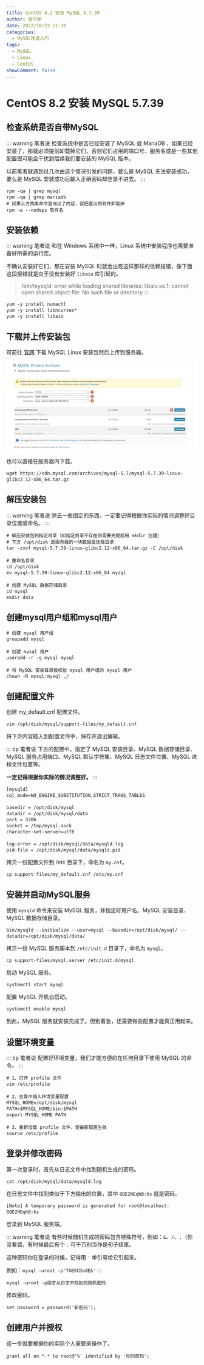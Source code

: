 ```yaml
---
title: CentOS 8.2 安装 MySQL 5.7.39
author: 查尔斯
date: 2022/10/22 21:30
categories:
  - MySQL快速入门
tags:
  - MySQL
  - Linux
  - CentOS
showComment: false
---
```


# CentOS 8.2 安装 MySQL 5.7.39

## 检查系统是否自带MySQL

::: warning 笔者说
检查系统中是否已经安装了 MySQL 或 MariaDB ，如果已经安装了，那就必须提前卸载掉它们，否则它们占用的端口号、服务名或是一些其他配置很可能会干扰到后续我们要安装的 MySQL 版本。

以前笔者就遇到过几次由这个情况引发的问题，要么是 MySQL 无法安装成功，要么是 MySQL 安装成功后输入正确密码却登录不进去。
:::

```shell
rpm -qa | grep mysql
rpm -qa | grep mariadb
# 如果上方两条命令查询出了内容，就把查出的软件卸载掉
rpm -e --nodeps 软件名
```

## 安装依赖

::: warning 笔者说
和在 Windows 系统中一样，Linux 系统中安装程序也需要准备好所需的运行库。

不确认安装好它们，那在安装 MySQL 时就会出现这样那样的依赖报错，像下面这段报错就是由于没有安装好 `libaio` 库引起的。

> /bin/mysqld: error while loading shared libraries: libaio.so.1: cannot open shared object file: No such file or directory
> :::

```shell
yum -y install numactl
yum -y install libncurses*
yum -y install libaio
```

## 下载并上传安装包

可前往 [官网](https://downloads.mysql.com/archives/community) 下载 MySQL Linux 安装包然后上传到服务器。

![202210222130166](../../../public/img/2022/10/22/202210222130166.png)

也可以直接在服务器内下载。

```shell
wget https://cdn.mysql.com/archives/mysql-5.7/mysql-5.7.39-linux-glibc2.12-x86_64.tar.gz
```

## 解压安装包

::: warning 笔者说
除去一些固定的东西，一定要记得根据你实际的情况调整好目录位置或命名。
:::

```shell
# 解压安装包到指定目录（如指定目录不存在则需要先提前用 mkdir 创建）
# 下方 /opt/disk 是服务器的一块数据盘挂载目录
tar -zxvf mysql-5.7.39-linux-glibc2.12-x86_64.tar.gz -C /opt/disk

# 重命名目录
cd /opt/disk
mv mysql-5.7.39-linux-glibc2.12-x86_64 mysql

# 创建 MySQL 数据存储目录
cd mysql
mkdir data
```

## 创建mysql用户组和mysql用户

```shell
# 创建 mysql 用户组
groupadd mysql

# 创建 mysql 用户
useradd -r -g mysql mysql

# 将 MySQL 安装目录授权给 mysql 用户组的 mysql 用户
chown -R mysql:mysql ./
```

## 创建配置文件

创建 my_default.cnf 配置文件。

```shell
vim /opt/disk/mysql/support-files/my_default.cnf
```

将下方内容插入到配置文件中，保存并退出编辑。

::: tip 笔者说
下方的配置中，指定了 MySQL 安装目录、MySQL 数据存储目录、MySQL 服务占用端口、MySQL 默认字符集、MySQL 日志文件位置、MySQL 进程文件位置等。

**一定记得根据你实际的情况调整好。**
:::

```shell
[mysqld]
sql_mode=NO_ENGINE_SUBSTITUTION,STRICT_TRANS_TABLES

basedir = /opt/disk/mysql
datadir = /opt/disk/mysql/data
port = 3306
socket = /tmp/mysql.sock
character-set-server=utf8

log-error = /opt/disk/mysql/data/mysqld.log
pid-file = /opt/disk/mysql/data/mysqld.pid
```

拷贝一份配置文件到 /etc 目录下，命名为 `my.cnf`。

```shell
cp support-files/my_default.cnf /etc/my.cnf
```

## 安装并启动MySQL服务

使用 `mysqld` 命令来安装 MySQL 服务，并指定好用户名、MySQL 安装目录、MySQL 数据存储目录。

```shell
bin/mysqld --initialize --user=mysql --basedir=/opt/disk/mysql/ --datadir=/opt/disk/mysql/data/
```

拷贝一份 MySQL 服务脚本到 `/etc/init.d` 目录下，命名为 `mysql`。

```shell
cp support-files/mysql.server /etc/init.d/mysql
```

启动 MySQL 服务。

```shell
systemctl start mysql
```

配置 MySQL 开机自启动。

```shell
systemctl enable mysql
```

到此，MySQL 服务就安装完成了。但别着急，还需要做些配置才能真正用起来。

## 设置环境变量

::: tip 笔者说
配置好环境变量，我们才能方便的在任何目录下使用 MySQL 的命令。
:::

```shell
# 1、打开 profile 文件
vim /etc/profile

# 2、在其中插入环境变量配置
MYSQL_HOME=/opt/disk/mysql
PATH=$MYSQL_HOME/bin:$PATH
export MYSQL_HOME PATH

# 3、重新加载 profile 文件，使最新配置生效
source /etc/profile
```

## 登录并修改密码

第一次登录时，首先从日志文件中找到随机生成的密码。

```shell
cat /opt/disk/mysql/data/mysqld.log
```

在日志文件中找到类似于下方输出的位置，其中 `8QE2NEqhB:ks` 就是密码。

```
[Note] A temporary password is generated for root@localhost: 8QE2NEqhB:ks
```

登录到 MySQL 服务端。

::: warning 笔者说
有些时候随机生成的密码包含特殊符号，例如：`&`、`/`、`.`（你没看错，有时候最后有个 `.` 可千万别当作是句子结尾。

这种密码你在登录的时候，记得用 `'` 单引号给它引起来。

例如：`mysql -uroot -p'7AB5CDadE&'`
:::

```shell
mysql -uroot -p刚才从日志中找到的随机密码
```

修改密码。

```shell
set password = password('新密码');
```

## 创建用户并授权

这一步就要根据你的实际个人需要来操作了。

```shell
grant all on *.* to root@'%' identified by '你的密码';
```

